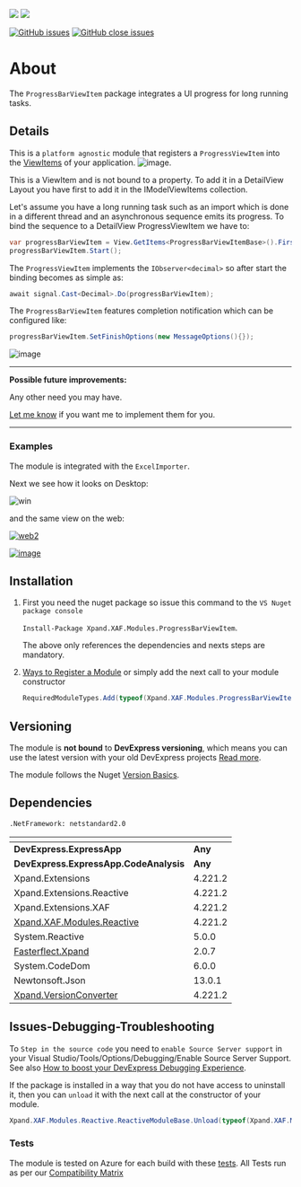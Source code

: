 ![](https://xpandshields.azurewebsites.net/nuget/v/Xpand.XAF.Modules.ProgressBarViewItem.svg?&style=flat) ![](https://xpandshields.azurewebsites.net/nuget/dt/Xpand.XAF.Modules.ProgressBarViewItem.svg?&style=flat)

[![GitHub issues](https://xpandshields.azurewebsites.net/github/issues/eXpandFramework/expand/ProgressBarViewItem.svg)](https://github.com/eXpandFramework/eXpand/issues?utf8=%E2%9C%93&q=is%3Aissue+is%3Aopen+sort%3Aupdated-desc+label%3AReactive.XAF+label%3AProgressBarViewItem) [![GitHub close issues](https://xpandshields.azurewebsites.net/github/issues-closed/eXpandFramework/eXpand/ProgressBarViewItem.svg)](https://github.com/eXpandFramework/eXpand/issues?utf8=%E2%9C%93&q=is%3Aissue+is%3Aclosed+sort%3Aupdated-desc+label%3AReactive.XAF+label%3AProgressBarViewItem)
# About 

The `ProgressBarViewItem` package integrates a UI progress for long running tasks. 

## Details
This is a `platform agnostic` module that registers a `ProgressViewItem` into the [ViewItems](https://docs.devexpress.com/eXpressAppFramework/112612/concepts/ui-construction/view-items) of your application.
![image](https://user-images.githubusercontent.com/159464/58765488-56c99080-857c-11e9-8522-4c716df019fd.png).

This is a ViewItem and is not bound to a property. To add it in a DetailView Layout you have first to add it in the IModelViewItems collection.


Let's assume you have a long running task such as an import which is done in a different thread and an asynchronous sequence emits its progress. To bind the sequence to a DetailView ProgressViewItem we have to: 

```cs
var progressBarViewItem = View.GetItems<ProgressBarViewItemBase>().First();
progressBarViewItem.Start();
```
The `ProgressViewItem` implements the `IObserver<decimal>` so after start the binding becomes as simple as:

```cs
await signal.Cast<Decimal>.Do(progressBarViewItem);
```

The `ProgressBarViewItem` features completion notification which can be configured like:
```cs
progressBarViewItem.SetFinishOptions(new MessageOptions(){});
```
![image](https://user-images.githubusercontent.com/159464/58765606-5da4d300-857d-11e9-83ba-79c8f1bf6463.png)

--- 

**Possible future improvements:**

Any other need you may have.

[Let me know](https://github.com/sponsors/apobekiaris) if you want me to implement them for you.

---

### Examples
The module is integrated with the `ExcelImporter`.

Next we see how it looks on Desktop:

![win](https://user-images.githubusercontent.com/159464/58791920-ce8ad000-85fb-11e9-8a00-bd72e891c8b7.gif)

and the same view on the web:

<twitter>

[![web2](https://user-images.githubusercontent.com/159464/58791676-53291e80-85fb-11e9-81de-6ed7db651219.gif)](https://www.youtube.com/watch?v=rJgK4UD2PgA)

</twitter>

[![image](https://user-images.githubusercontent.com/159464/87556331-2fba1980-c6bf-11ea-8a10-e525dda86364.png)](https://www.youtube.com/watch?v=rJgK4UD2PgA)

## Installation 
1. First you need the nuget package so issue this command to the `VS Nuget package console` 

   `Install-Package Xpand.XAF.Modules.ProgressBarViewItem`.

    The above only references the dependencies and nexts steps are mandatory.

2. [Ways to Register a Module](https://documentation.devexpress.com/eXpressAppFramework/118047/Concepts/Application-Solution-Components/Ways-to-Register-a-Module)
or simply add the next call to your module constructor
    ```cs
    RequiredModuleTypes.Add(typeof(Xpand.XAF.Modules.ProgressBarViewItemModule));
    ```
## Versioning
The module is **not bound** to **DevExpress versioning**, which means you can use the latest version with your old DevExpress projects [Read more](https://github.com/eXpandFramework/XAF/tree/master/tools/Xpand.VersionConverter).

The module follows the Nuget [Version Basics](https://docs.microsoft.com/en-us/nuget/reference/package-versioning#version-basics).
## Dependencies
`.NetFramework: netstandard2.0`

|<!-- -->|<!-- -->
|----|----
|**DevExpress.ExpressApp**|**Any**
 |**DevExpress.ExpressApp.CodeAnalysis**|**Any**
|Xpand.Extensions|4.221.2
 |Xpand.Extensions.Reactive|4.221.2
 |Xpand.Extensions.XAF|4.221.2
 |[Xpand.XAF.Modules.Reactive](https://github.com/eXpandFramework/Reactive.XAF/tree/master/src/Modules/Xpand.XAF.Modules.Reactive)|4.221.2
 |System.Reactive|5.0.0
 |[Fasterflect.Xpand](https://github.com/eXpandFramework/Fasterflect)|2.0.7
 |System.CodeDom|6.0.0
 |Newtonsoft.Json|13.0.1
 |[Xpand.VersionConverter](https://github.com/eXpandFramework/Reactive.XAF/tree/master/tools/Xpand.VersionConverter)|4.221.2

## Issues-Debugging-Troubleshooting

To `Step in the source code` you need to `enable Source Server support` in your Visual Studio/Tools/Options/Debugging/Enable Source Server Support. See also [How to boost your DevExpress Debugging Experience](https://github.com/eXpandFramework/DevExpress.XAF/wiki/How-to-boost-your-DevExpress-Debugging-Experience#1-index-the-symbols-to-your-custom-devexpresss-installation-location).

If the package is installed in a way that you do not have access to uninstall it, then you can `unload` it with the next call at the constructor of your module.
```cs
Xpand.XAF.Modules.Reactive.ReactiveModuleBase.Unload(typeof(Xpand.XAF.Modules.ProgressBarViewItem.ProgressBarViewItemModule))
```

### Tests
The module is tested on Azure for each build with these [tests](https://github.com/eXpandFramework/Packages/tree/master/src/Tests/Xpand.XAF.s.ProgressBarViewItem.ProgressBarViewItem). 
All Tests run as per our [Compatibility Matrix](https://github.com/eXpandFramework/DevExpress.XAF#compatibility-matrix)

